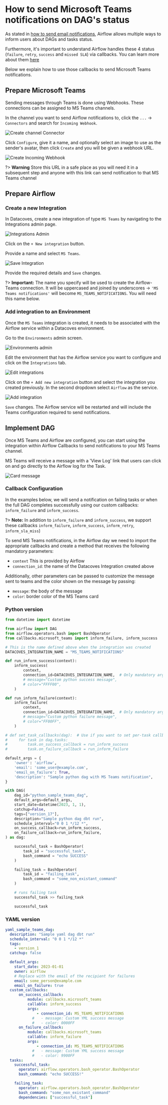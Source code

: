 










# How to send Microsoft Teams notifications on DAG's status

As stated in [how to send email notifications](/how-tos/airflow/send-emails.md), Airflow allows multiple ways to inform users about DAGs and tasks status.

Furthermore, it's important to understand Airflow handles these 4 status (`failure`, `retry`, `success` and `missed SLA`) via callbacks. You can learn more about them [here](https://airflow.apache.org/docs/apache-airflow/2.2.1/logging-monitoring/callbacks.html)

Below we explain how to use those callbacks to send Microsoft Teams notifications.

## Prepare Microsoft Teams

Sending messages through Teams is done using Webhooks. These connections can be assigned to MS Teams channels.

In the channel you want to send Airflow notifications to, click the `...` -> `Connectors` and search for `Incoming Webhook`.

![Create channel Connector](./assets/create-channel-connector.png)

Click `Configure`, give it a name, and optionally select an image to use as the sender's avatar, then click `Create` and you will be given a webhook URL.

![Create Incoming Webhook](./assets/create-incoming-webhook.png)

?> **Warning** Store this URL in a safe place as you will need it in a subsequent step and anyone with this link can send notification to that MS Teams channel

## Prepare Airflow
### Create a new Integration

In Datacoves, create a new integration of type `MS Teams` by navigating to the Integrations admin page.

![Integrations Admin](./assets/admin_integrations.png)

Click on the `+ New integration` button.

Provide a name and select `MS Teams`.

![Save Integration](./assets/save_msteams_integration.png)

Provide the required details and `Save` changes.

?> **Important:** The name you specify will be used to create the Airflow-Teams connection. It will be uppercased and joined by underscores -> `'MS Teams notifications'` will become `MS_TEAMS_NOTIFICATIONS`. You will need this name below.

### Add integration to an Environment

Once the `MS Teams` integration is created, it needs to be associated with the Airflow service within a Datacoves environment.

Go to the `Environments` admin screen.

![Environments admin](./assets/environments_admin.png)

Edit the environment that has the Airflow service you want to configure and click on the `Integrations` tab.

![Edit integrations](./assets/edit_integrations.png)

Click on the `+ Add new integration` button and select the integration you created previously. In the second dropdown select `Airflow` as the service.

![Add integration](./assets/add_msteams_integration.png)

`Save` changes. The Airflow service will be restarted and will include the Teams configuration required to send notifications.

## Implement DAG

Once MS Teams and Airflow are configured, you can start using the integration within Airflow Callbacks to send notifications to your MS Teams channel.

MS Teams will receive a message with a 'View Log' link that users can click on and go directly to the Airflow log for the Task.

![Card message](./assets/teams-card-message.png)

### Callback Configuration

In the examples below, we will send a notification on failing tasks or when the full DAG completes successfully using our custom callbacks: `inform_failure` and `inform_success`.

?> **Note:** In addition to `inform_failure` and `inform_success`, we support these callbacks `inform_failure`, `inform_success`, `inform_retry`, `inform_sla_miss`)

To send MS Teams notifications, in the Airflow day we need to import the appropriate callbacks and create a method that receives the following mandatory parameters:

- `context` This is provided by Airflow
- `connection_id`: the name of the Datacoves Integration created above

Additionally, other parameters can be passed to customize the message sent to teams and the color shown on the message by passing:

- `message`: the body of the message
- `color`: border color of the MS Teams card

### Python version

```python
from datetime import datetime

from airflow import DAG
from airflow.operators.bash import BashOperator
from callbacks.microsoft_teams import inform_failure, inform_success

# This is the name defined above when the integration was created
DATACOVES_INTEGRATION_NAME = "MS_TEAMS_NOTIFICATIONS"

def run_inform_success(context):
    inform_success(
        context,
        connection_id=DATACOVES_INTEGRATION_NAME,  # Only mandatory argument
        # message="Custom python success message",
        # color="FFFF00",
    )

def run_inform_failure(context):
    inform_failure(
        context,
        connection_id=DATACOVES_INTEGRATION_NAME,  # Only mandatory argument
        # message="Custom python failure message",
        # color="FF00FF",
    )

# def set_task_callbacks(dag):  # Use if you want to set per-task callback / messages
#     for task in dag.tasks:
#         task.on_success_callback = run_inform_success
#         task.on_failure_callback = run_inform_failure

default_args = {
    'owner': 'airflow',
    'email': 'some_user@example.com',
    'email_on_failure': True,
    'description': "Sample python dag with MS Teams notification",
}

with DAG(
    dag_id="python_sample_teams_dag",
    default_args=default_args,
    start_date=datetime(2023, 1, 1),
    catchup=False,
    tags=["version_17"],
    description="Sample python dag dbt run",
    schedule_interval="0 0 1 */12 *",
    on_success_callback=run_inform_success,
    on_failure_callback=run_inform_failure,
) as dag:

    successful_task = BashOperator(
        task_id = "successful_task",
        bash_command = "echo SUCCESS"
    )

    failing_task = BashOperator(
        task_id = "failing_task",
        bash_command = "some_non_existant_command"
    )

    # runs failing task
    successful_task >> failing_task

    successful_task
```

### YAML version

```yaml
yaml_sample_teams_dag:
  description: "Sample yaml dag dbt run"
  schedule_interval: "0 0 1 */12 *"
  tags:
    - version_1
  catchup: false

  default_args:
    start_date: 2023-01-01
    owner: airflow
    # Replace with the email of the recipient for failures
    email: some_person@example.com
    email_on_failure: true
  custom_callbacks:
      on_success_callback:
          module: callbacks.microsoft_teams
          callable: inform_success
          args:
              - connection_id: MS_TEAMS_NOTIFICATIONS
            #   - message: Custom YML success message
            #   - color: 0000FF
      on_failure_callback:
          module: callbacks.microsoft_teams
          callable: inform_failure
          args:
              - connection_id: MS_TEAMS_NOTIFICATIONS
            #   - message: Custom YML success message
            #   - color: 9900FF
  tasks:
    successful_task:
      operator: airflow.operators.bash_operator.BashOperator
      bash_command: "echo SUCCESS!"

    failing_task:
      operator: airflow.operators.bash_operator.BashOperator
      bash_command: "some_non_existant_command"
      dependencies: ["successful_task"]

```
